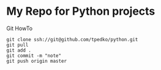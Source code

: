 # My Repo for Python projects

Git HowTo

```
git clone ssh://git@github.com/tpedko/python.git
git pull
git add .
git commit -m "note"
git push origin master

```
